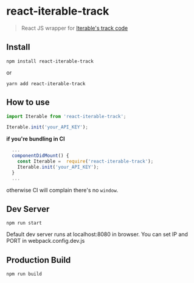# react-iterable-track

> React JS wrapper for [Iterable's track code](https://app.iterable.com/api/settings)


## Install
```
npm install react-iterable-track

```
or
```
yarn add react-iterable-track

```

## How to use
```js
import Iterable from 'react-iterable-track';

Iterable.init('your_API_KEY');

```
**if you're bundling in CI**
```js
  ...
  componentDidMount() {
    const Iterable =  require('react-iterable-track');
    Iterable.init('your_API_KEY');
  }
  ...
```
otherwise CI will complain there's no `window`.




## Dev Server
```
npm run start

```
Default dev server runs at localhost:8080 in browser.
You can set IP and PORT in webpack.config.dev.js

## Production Build
```
npm run build
```

